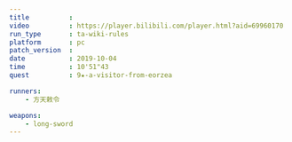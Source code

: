 ```yaml
---
title          :
video          : https://player.bilibili.com/player.html?aid=69960170
run_type       : ta-wiki-rules
platform       : pc
patch_version  : 
date           : 2019-10-04
time           : 10'51"43
quest          : 9★-a-visitor-from-eorzea

runners:
    - 方天敕令

weapons:
    - long-sword
---
```

